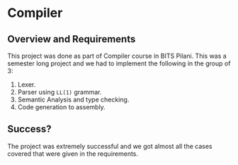 # Compiler

## Overview and Requirements
This project was done as part of Compiler course in BITS Pilani. This was a semester long project and we had to implement the following in the group of 3:
1. Lexer.
2. Parser using `LL(1)` grammar.
3. Semantic Analysis and type checking.
4. Code generation to assembly.


## Success?
The project was extremely successful and we got almost all the cases covered that were given in the requirements.
